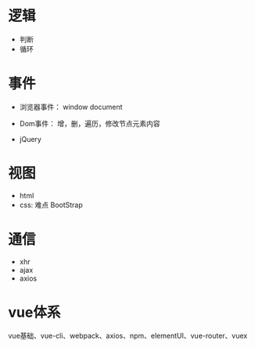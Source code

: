 # 逻辑
- 判断
- 循环

# 事件
- 浏览器事件： window     document
- Dom事件： 增，删，遍历，修改节点元素内容

- jQuery

# 视图
- html
- css: 难点 BootStrap

# 通信
- xhr
- ajax
- axios

# vue体系
vue基础、vue-cli、webpack、axios、npm、elementUI、vue-router、vuex












